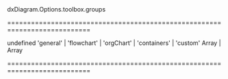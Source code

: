 <!--id-->dxDiagram.Options.toolbox.groups<!--/id-->
===========================================================================
<!--default-->undefined<!--/default-->
<!--acceptValues-->'general' | 'flowchart' | 'orgChart' | 'containers' | 'custom'<!--/acceptValues-->
<!--type-->Array<Object> | Array<String><!--/type-->
===========================================================================

<!--shortDescription-->

<!--/shortDescription-->

<!--fullDescription-->

<!--/fullDescription-->
